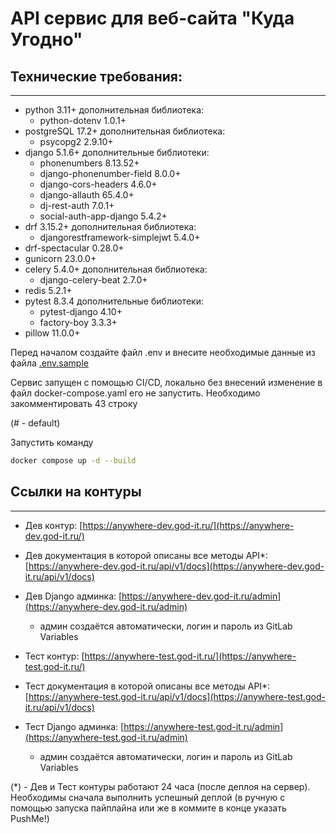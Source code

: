 # API сервис для веб-сайта "Куда Угодно"
## Технические требования:
* * * 
- python 3.11+ дополнительная библиотека:
  * python-dotenv 1.0.1+
- postgreSQL 17.2+ дополнительная библиотека: 
  * psycopg2 2.9.10+
- django 5.1.6+ дополнительные библиотеки:
  * phonenumbers 8.13.52+
  * django-phonenumber-field 8.0.0+
  * django-cors-headers 4.6.0+
  * django-allauth 65.4.0+
  * dj-rest-auth 7.0.1+
  * social-auth-app-django 5.4.2+
- drf 3.15.2+ дополнительная библиотека:
  * djangorestframework-simplejwt 5.4.0+
- drf-spectacular 0.28.0+
- gunicorn 23.0.0+
- celery 5.4.0+ дополнительная библиотека: 
  * django-celery-beat 2.7.0+
- redis 5.2.1+
- pytest 8.3.4 дополнительные библиотеки: 
  * pytest-django 4.10+
  * factory-boy 3.3.3+
- pillow 11.0.0+

Перед началом создайте файл .env и внесите необходимые данные из файла [.env.sample](.env.sample)

Сервис запущен с помощью CI/CD, локально без внесений изменение в файл docker-compose.yaml его не запустить. 
Необходимо закомментировать 43 строку

(#  - default)

Запустить команду 
``` bash
docker compose up -d --build
```

## Ссылки на контуры
* * * 
- Дев контур: [https://anywhere-dev.god-it.ru/](https://anywhere-dev.god-it.ru/)
- Дев документация в которой описаны все методы API*: [https://anywhere-dev.god-it.ru/api/v1/docs](https://anywhere-dev.god-it.ru/api/v1/docs)
- Дев Django админка: [https://anywhere-dev.god-it.ru/admin](https://anywhere-dev.god-it.ru/admin)
  * админ создаётся автоматически, логин и пароль из GitLab Variables 


- Тест контур: [https://anywhere-test.god-it.ru/](https://anywhere-test.god-it.ru/)
- Тест документация в которой описаны все методы API*: [https://anywhere-test.god-it.ru/api/v1/docs](https://anywhere-test.god-it.ru/api/v1/docs)
- Тест Django админка: [https://anywhere-test.god-it.ru/admin](https://anywhere-test.god-it.ru/admin)
  * админ создаётся автоматически, логин и пароль из GitLab Variables


(*) - Дев и Тест контуры работают 24 часа (после деплоя на сервер). Необходимы сначала выполнить успешный деплой (в ручную с помощью запуска пайплайна или же в коммите в конце указать PushMe!)
